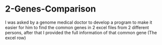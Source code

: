 # 2-Genes-Comparison
I was asked by a genome medical doctor to develop a program to make it easier for him to find the common genes in 2 excel files from 2 different persons, after that I provided the full information of that common gene (The excel row)
